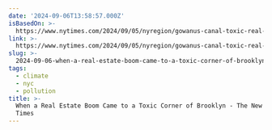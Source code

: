 ```yaml
---
date: '2024-09-06T13:58:57.000Z'
isBasedOn: >-
  https://www.nytimes.com/2024/09/05/nyregion/gowanus-canal-toxic-real-estate-brooklyn.html
link: >-
  https://www.nytimes.com/2024/09/05/nyregion/gowanus-canal-toxic-real-estate-brooklyn.html
slug: >-
  2024-09-06-when-a-real-estate-boom-came-to-a-toxic-corner-of-brooklyn-the-new-york-times
tags:
  - climate
  - nyc
  - pollution
title: >-
  When a Real Estate Boom Came to a Toxic Corner of Brooklyn - The New York
  Times
---
```

 
